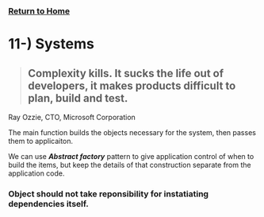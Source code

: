 ### [Return to Home](README.md)

# 11-) Systems

>## Complexity kills. It sucks the life out of developers, it makes products difficult to plan, build and test.

Ray Ozzie, CTO, Microsoft Corporation

The main function builds the objects necessary for the system, then passes them to applicaiton.

We can use ***Abstract factory*** pattern to give application control of when to build the items, but keep the details of that construction separate from the application code.

### Object should not take reponsibility for instatiating dependencies itself.

